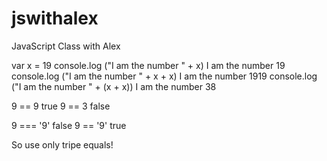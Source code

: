 # jswithalex
JavaScript Class with Alex



var x = 19
console.log ("I am the number " + x)
I am the number 19
console.log ("I am the number " + x + x)
I am the number 1919
console.log ("I am the number " + (x + x))
I am the number 38

9 == 9
true
9 == 3
false

9 === '9'
false
9 == '9'
true

So use only tripe equals!
